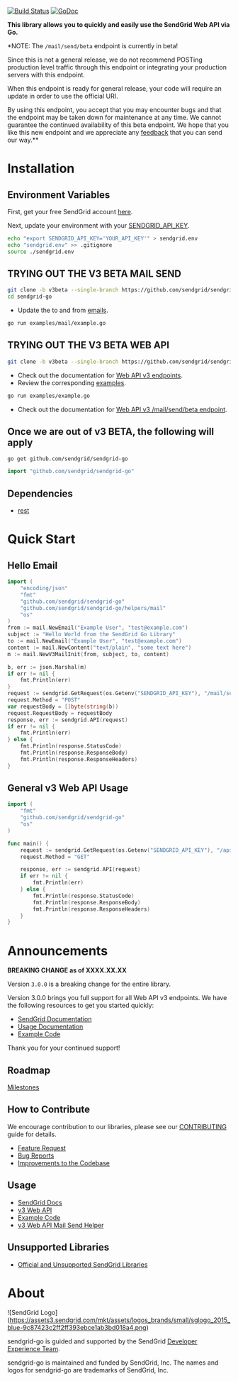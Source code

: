 [![Build Status](https://travis-ci.org/sendgrid/sendgrid-go.svg?branch=v3beta)](https://travis-ci.org/sendgrid/sendgrid-go) [![GoDoc](https://godoc.org/github.com/sendgrid/rest?status.png)](http://godoc.org/github.com/sendgrid/sendgrid-go)

**This library allows you to quickly and easily use the SendGrid Web API via Go.**

*NOTE: The `/mail/send/beta` endpoint is currently in beta!

Since this is not a general release, we do not recommend POSTing production level traffic through this endpoint or integrating your production servers with this endpoint.

When this endpoint is ready for general release, your code will require an update in order to use the official URI.

By using this endpoint, you accept that you may encounter bugs and that the endpoint may be taken down for maintenance at any time. We cannot guarantee the continued availability of this beta endpoint. We hope that you like this new endpoint and we appreciate any [feedback](dx+mail-beta@sendgrid.com) that you can send our way.**

# Installation

## Environment Variables

First, get your free SendGrid account [here](https://sendgrid.com/free?source=sendgrid-go).

Next, update your environment with your [SENDGRID_API_KEY](https://app.sendgrid.com/settings/api_keys).

```bash
echo "export SENDGRID_API_KEY='YOUR_API_KEY'" > sendgrid.env
echo "sendgrid.env" >> .gitignore
source ./sendgrid.env
```

## TRYING OUT THE V3 BETA MAIL SEND

```bash
git clone -b v3beta --single-branch https://github.com/sendgrid/sendgrid-go.git
cd sendgrid-go
```

* Update the to and from [emails](https://github.com/sendgrid/sendgrid-go/blob/v3beta/examples/mail/example.go#L14).

```bash
go run examples/mail/example.go
```

## TRYING OUT THE V3 BETA WEB API

```bash
git clone -b v3beta --single-branch https://github.com/sendgrid/sendgrid-go.git
```

* Check out the documentation for [Web API v3 endpoints](https://sendgrid.com/docs/API_Reference/Web_API_v3/index.html).
* Review the corresponding [examples](https://github.com/sendgrid/sendgrid-go/blob/v3beta/examples).

```bash
go run examples/example.go
```

* Check out the documentation for [Web API v3 /mail/send/beta endpoint](https://sendgrid.com/docs/API_Reference/Web_API_v3/Mail/index.html).

## Once we are out of v3 BETA, the following will apply

`go get github.com/sendgrid/sendgrid-go`

```go
import "github.com/sendgrid/sendgrid-go"
```

## Dependencies

- [rest](https://github.com/sendgrid/rest)

# Quick Start

## Hello Email
```go
import (
	"encoding/json"
	"fmt"
	"github.com/sendgrid/sendgrid-go"
	"github.com/sendgrid/sendgrid-go/helpers/mail"
	"os"
)
from := mail.NewEmail("Example User", "test@example.com")
subject := "Hello World from the SendGrid Go Library"
to := mail.NewEmail("Example User", "test@example.com")
content := mail.NewContent("text/plain", "some text here")
m := mail.NewV3MailInit(from, subject, to, content)

b, err := json.Marshal(m)
if err != nil {
    fmt.Println(err)
}
request := sendgrid.GetRequest(os.Getenv("SENDGRID_API_KEY"), "/mail/send/beta", "https://api.sendgrid.com", "v3")
request.Method = "POST"
var requestBody = []byte(string(b))
request.RequestBody = requestBody
response, err := sendgrid.API(request)
if err != nil {
    fmt.Println(err)
} else {
    fmt.Println(response.StatusCode)
    fmt.Println(response.ResponseBody)
    fmt.Println(response.ResponseHeaders)
}
```

## General v3 Web API Usage

```go
import (
	"fmt"
	"github.com/sendgrid/sendgrid-go"
	"os"
)

func main() {
    request := sendgrid.GetRequest(os.Getenv("SENDGRID_API_KEY"), "/api_keys", "https://api.sendgrid.com", "v3")
    request.Method = "GET"

    response, err := sendgrid.API(request)
    if err != nil {
        fmt.Println(err)
    } else {
        fmt.Println(response.StatusCode)
        fmt.Println(response.ResponseBody)
        fmt.Println(response.ResponseHeaders)
    }
}
```

# Announcements

**BREAKING CHANGE as of XXXX.XX.XX**

Version `3.0.0` is a breaking change for the entire library.

Version 3.0.0 brings you full support for all Web API v3 endpoints. We
have the following resources to get you started quickly:

-   [SendGrid
    Documentation](https://sendgrid.com/docs/API_Reference/Web_API_v3/index.html)
-   [Usage
    Documentation](https://github.com/sendgrid/sendgrid-go/tree/v3beta/USAGE.md)
-   [Example
    Code](https://github.com/sendgrid/sendgrid-go/tree/v3beta/examples)

Thank you for your continued support!

## Roadmap

[Milestones](https://github.com/sendgrid/sendgrid-go/milestones)

## How to Contribute

We encourage contribution to our libraries, please see our [CONTRIBUTING](https://github.com/sendgrid/sendgrid-go/tree/v3beta/CONTRIBUTING.md) guide for details.

* [Feature Request](https://github.com/sendgrid/sendgrid-go/tree/v3beta/CONTRIBUTING.md#feature_request)
* [Bug Reports](https://github.com/sendgrid/sendgrid-go/tree/v3beta/CONTRIBUTING.md#submit_a_bug_report)
* [Improvements to the Codebase](https://github.com/sendgrid/sendgrid-go/tree/v3beta/CONTRIBUTING.md#improvements_to_the_codebase)

## Usage

- [SendGrid Docs](https://sendgrid.com/docs/API_Reference/index.html)
- [v3 Web API](https://github.com/sendgrid/sendgrid-go/tree/v3beta/USAGE.md)
- [Example Code](https://github.com/sendgrid/sendgrid-go/tree/v3beta/examples)
- [v3 Web API Mail Send Helper](https://github.com/sendgrid/sendgrid-go/tree/v3beta/helpers/mail/README.md)

## Unsupported Libraries

- [Official and Unsupported SendGrid Libraries](https://sendgrid.com/docs/Integrate/libraries.html)

# About

![SendGrid Logo]
(https://assets3.sendgrid.com/mkt/assets/logos_brands/small/sglogo_2015_blue-9c87423c2ff2ff393ebce1ab3bd018a4.png)

sendgrid-go is guided and supported by the SendGrid [Developer Experience Team](mailto:dx@sendgrid.com).

sendgrid-go is maintained and funded by SendGrid, Inc. The names and logos for sendgrid-go are trademarks of SendGrid, Inc.
